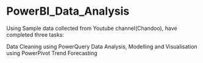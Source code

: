 # PowerBI_Data_Analysis

Using Sample data collected from Youtube channel(Chandoo), have completed three tasks:

Data Cleaning using PowerQuery
Data Analysis, Modelling and Visualisation using PowerPivot
Trend Forecasting
